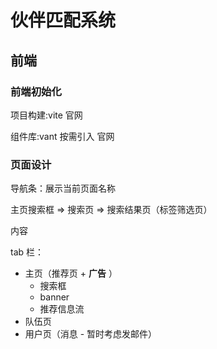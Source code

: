 # 伙伴匹配系统



## 前端

### 前端初始化

项目构建:vite 官网

组件库:vant 按需引入 官网



### 页面设计

导航条：展示当前页面名称

主页搜索框 => 搜索页 => 搜索结果页（标签筛选页）

内容

tab 栏：

- 主页（推荐页 + **广告** ）
  - 搜索框
  - banner
  - 推荐信息流
- 队伍页
- 用户页（消息 - 暂时考虑发邮件）

